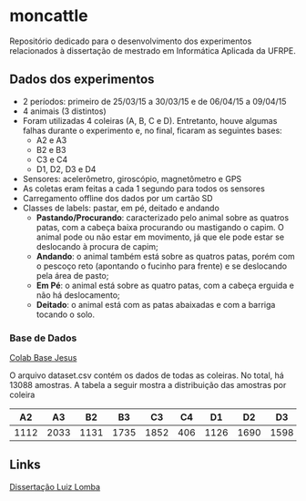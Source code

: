 # moncattle
Repositório dedicado para o desenvolvimento dos experimentos relacionados à dissertação de mestrado em Informática Aplicada da UFRPE.

## Dados dos experimentos

* 2 períodos: primeiro de 25/03/15 a 30/03/15 e de 06/04/15 a 09/04/15
* 4 animais (3 distintos)
* Foram utilizadas 4 coleiras (A, B, C e D). Entretanto, houve algumas falhas durante o experimento e, no final, ficaram as seguintes bases:
  - A2 e A3
  - B2 e B3
  - C3 e C4
  - D1, D2, D3 e D4
* Sensores: acelerômetro, giroscópio, magnetômetro e GPS
* As coletas eram feitas a cada 1 segundo para todos os sensores
* Carregamento offline dos dados por um cartão SD
* Classes de labels: pastar, em pé, deitado e andando
    * **Pastando/Procurando**: caracterizado pelo animal sobre as quatros patas, com a cabeça baixa procurando ou mastigando o capim. O animal pode ou não estar em movimento, já que ele pode estar se deslocando à procura de capim;
    * **Andando**: o animal também está sobre as quatros patas, porém com o pescoço reto (apontando o fucinho para frente) e se deslocando pela área de pasto;
    * **Em Pé**: o animal está sobre as quatro patas, com a cabeça erguida e não há deslocamento;
    * **Deitado**: o animal está com as patas abaixadas e com a barriga tocando o solo.

### Base de Dados

[Colab Base Jesus](https://github.com/andssuu/cattle_datasets/blob/main/jesus/dataset_jesus.ipynb)

O arquivo dataset.csv contém os dados de todas as coleiras. No total, há 13088 amostras. A tabela a seguir mostra a distribuição das amostras por coleira

A2 | A3 | B2 | B3 | C3 | C4 | D1 | D2 | D3 | D4 | Total
--- | --- | --- |--- |--- |--- |--- |--- |--- |--- |--- | 
1112 | 2033 | 1131 | 1735 | 1852 | 406 | 1126 | 1690 | 1598 | 405 | 13088

## Links

[Dissertação Luiz Lomba](https://repositorio.ufms.br/jspui/bitstream/123456789/2627/1/LUIZ%20FERNANDO%20DELBONI%20LOMBA.pdf)
